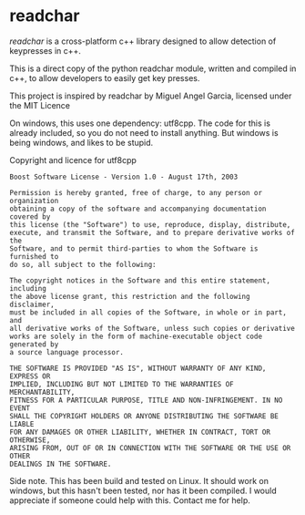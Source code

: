 # readchar

*readchar* is a cross-platform c++ library designed to allow detection of 
keypresses in c++.

This is a direct copy of the python readchar module, written and compiled in c++, to allow developers
to easily get key presses. 

This project is inspired by readchar by Miguel Angel Garcia, licensed under the MIT Licence

On windows, this uses one dependency: utf8cpp. The code for this is already included, so you do not need to install anything. But windows is being windows, and likes to be stupid.

Copyright and licence for utf8cpp

```
Boost Software License - Version 1.0 - August 17th, 2003

Permission is hereby granted, free of charge, to any person or organization
obtaining a copy of the software and accompanying documentation covered by
this license (the "Software") to use, reproduce, display, distribute,
execute, and transmit the Software, and to prepare derivative works of the
Software, and to permit third-parties to whom the Software is furnished to
do so, all subject to the following:

The copyright notices in the Software and this entire statement, including
the above license grant, this restriction and the following disclaimer,
must be included in all copies of the Software, in whole or in part, and
all derivative works of the Software, unless such copies or derivative
works are solely in the form of machine-executable object code generated by
a source language processor.

THE SOFTWARE IS PROVIDED "AS IS", WITHOUT WARRANTY OF ANY KIND, EXPRESS OR
IMPLIED, INCLUDING BUT NOT LIMITED TO THE WARRANTIES OF MERCHANTABILITY,
FITNESS FOR A PARTICULAR PURPOSE, TITLE AND NON-INFRINGEMENT. IN NO EVENT
SHALL THE COPYRIGHT HOLDERS OR ANYONE DISTRIBUTING THE SOFTWARE BE LIABLE
FOR ANY DAMAGES OR OTHER LIABILITY, WHETHER IN CONTRACT, TORT OR OTHERWISE,
ARISING FROM, OUT OF OR IN CONNECTION WITH THE SOFTWARE OR THE USE OR OTHER
DEALINGS IN THE SOFTWARE.
```

Side note. This has been build and tested on Linux. It should work on windows, but this hasn't been tested, nor has it been compiled. I would appreciate if someone could help with this. Contact me for help. 